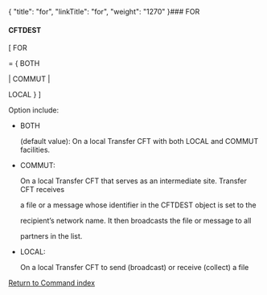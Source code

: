 {
    "title": "for",
    "linkTitle": "for",
    "weight": "1270"
}### <span id="for"></span>FOR

#### CFTDEST

\[ FOR
= { BOTH
| COMMUT |
LOCAL } \]

Option include:

-   BOTH
    (default value): On a local Transfer CFT with both LOCAL and COMMUT facilities.
-   COMMUT:
    On a local Transfer CFT that serves as an intermediate site. Transfer CFT receives
    a file or a message whose identifier in the CFTDEST object is set to the
    recipient’s network name. It then broadcasts the file or message to all
    partners in the list.
-   LOCAL:
    On a local Transfer CFT to send (broadcast) or receive (collect) a file  

[Return to Command index](../)
